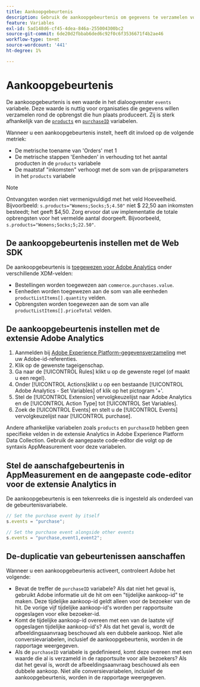 ```yaml
---
title: Aankoopgebeurtenis
description: Gebruik de aankoopgebeurtenis om gegevens te verzamelen voor de metriek 'Bestellingen', 'Eenheden' en 'Opbrengst'.
feature: Variables
exl-id: 5ad148d6-cf45-4dea-846a-255004300bc2
source-git-commit: 6de20d2fbbab6ded6c92f0c6f3536671f4b2ae46
workflow-type: tm+mt
source-wordcount: '441'
ht-degree: 1%

---
```


# Aankoopgebeurtenis

De aankoopgebeurtenis is een waarde in het dialoogvenster `events` variabele. Deze waarde is nuttig voor organisaties die gegevens willen verzamelen rond de opbrengst die hun plaats produceert. Zij is sterk afhankelijk van de [`products`](../products.md) en [`purchaseID`](../purchaseid.md) variabelen.

Wanneer u een aankoopgebeurtenis instelt, heeft dit invloed op de volgende metriek:

* De metrische toename van &#39;Orders&#39; met 1
* De metrische stappen &#39;Eenheden&#39; in verhouding tot het aantal producten in de `products` variabele
* De maatstaf &quot;inkomsten&quot; verhoogt met de som van de prijsparameters in het `products` variabele

>[!NOTE]
>
>Ontvangsten worden niet vermenigvuldigd met het veld Hoeveelheid. Bijvoorbeeld: `s.products="Womens;Socks;5;4.50"` niet $ 22,50 aan inkomsten besteedt; het geeft $4,50. Zorg ervoor dat uw implementatie de totale opbrengsten voor het vermelde aantal doorgeeft. Bijvoorbeeld, `s.products="Womens;Socks;5;22.50"`.

## De aankoopgebeurtenis instellen met de Web SDK

De aankoopgebeurtenis is [toegewezen voor Adobe Analytics](https://experienceleague.adobe.com/docs/analytics/implementation/aep-edge/variable-mapping.html) onder verschillende XDM-velden:

* Bestellingen worden toegewezen aan `commerce.purchases.value`.
* Eenheden worden toegewezen aan de som van alle eenheden `productListItems[].quantity` velden.
* Opbrengsten worden toegewezen aan de som van alle `productListItems[].priceTotal` velden.

## De aankoopgebeurtenis instellen met de extensie Adobe Analytics

1. Aanmelden bij [Adobe Experience Platform-gegevensverzameling](https://experience.adobe.com/data-collection) met uw Adobe-id-referenties.
2. Klik op de gewenste tageigenschap.
3. Ga naar de [!UICONTROL Rules] klikt u op de gewenste regel (of maakt u een regel).
4. Onder [!UICONTROL Actions]klikt u op een bestaande [!UICONTROL Adobe Analytics - Set Variables] of klik op het pictogram &#39;+&#39;.
5. Stel de [!UICONTROL Extension] vervolgkeuzelijst naar Adobe Analytics en de [!UICONTROL Action Type] tot [!UICONTROL Set Variables].
6. Zoek de [!UICONTROL Events] en stelt u de [!UICONTROL Events] vervolgkeuzelijst naar [!UICONTROL purchase].

Andere afhankelijke variabelen zoals `products` en `purchaseID` hebben geen specifieke velden in de extensie Analytics in Adobe Experience Platform Data Collection. Gebruik de aangepaste code-editor die volgt op de syntaxis AppMeasurement voor deze variabelen.

## Stel de aanschafgebeurtenis in AppMeasurement en de aangepaste code-editor voor de extensie Analytics in

De aankoopgebeurtenis is een tekenreeks die is ingesteld als onderdeel van de gebeurtenisvariabele.

```js
// Set the purchase event by itself
s.events = "purchase";

// Set the purchase event alongside other events
s.events = "purchase,event1,event2";
```

## De-duplicatie van gebeurtenissen aanschaffen

Wanneer u een aankoopgebeurtenis activeert, controleert Adobe het volgende:

* Bevat de treffer de `purchaseID` variabele? Als dat niet het geval is, gebruikt Adobe informatie uit de hit om een &quot;tijdelijke aankoop-id&quot; te maken. Deze tijdelijke aankoop-id geldt alleen voor de bezoeker van de hit. De vorige vijf tijdelijke aankoop-id&#39;s worden per rapportsuite opgeslagen voor elke bezoeker-id.
* Komt de tijdelijke aankoop-id overeen met een van de laatste vijf opgeslagen tijdelijke aankoop-id&#39;s? Als dat het geval is, wordt de afbeeldingsaanvraag beschouwd als een dubbele aankoop. Niet alle conversievariabelen, inclusief de aankoopgebeurtenis, worden in de rapportage weergegeven.
* Als de `purchaseID` variabele is gedefinieerd, komt deze overeen met een waarde die al is verzameld in de rapportsuite voor alle bezoekers? Als dat het geval is, wordt de afbeeldingsaanvraag beschouwd als een dubbele aankoop. Niet alle conversievariabelen, inclusief de aankoopgebeurtenis, worden in de rapportage weergegeven.
